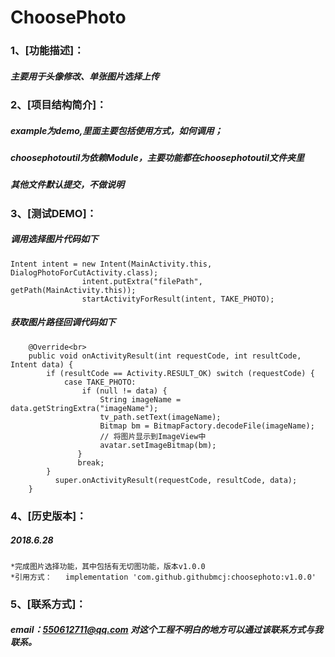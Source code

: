 ChoosePhoto
====
### 1、[功能描述]：
##### 主要用于头像修改、单张图片选择上传


### 2、[项目结构简介]：
##### example为demo,里面主要包括使用方式，如何调用；
##### choosephotoutil为依赖Module，主要功能都在choosephotoutil文件夹里
##### 其他文件默认提交，不做说明


### 3、[测试DEMO]：
##### 调用选择图片代码如下
    Intent intent = new Intent(MainActivity.this, DialogPhotoForCutActivity.class);
                    intent.putExtra("filePath", getPath(MainActivity.this));
                    startActivityForResult(intent, TAKE_PHOTO);
##### 获取图片路径回调代码如下
        @Override<br>
        public void onActivityResult(int requestCode, int resultCode, Intent data) {
            if (resultCode == Activity.RESULT_OK) switch (requestCode) {
                case TAKE_PHOTO:
                    if (null != data) {
                        String imageName = data.getStringExtra("imageName");
                        tv_path.setText(imageName);
                        Bitmap bm = BitmapFactory.decodeFile(imageName);
                        // 将图片显示到ImageView中
                        avatar.setImageBitmap(bm);
                   }
                   break;
            }
              super.onActivityResult(requestCode, resultCode, data);
        }


### 4、[历史版本]：
##### 2018.6.28<br>
    *完成图片选择功能，其中包括有无切图功能，版本v1.0.0
    *引用方式：   implementation 'com.github.githubmcj:choosephoto:v1.0.0'


### 5、[联系方式]：
##### email：550612711@qq.com 对这个工程不明白的地方可以通过该联系方式与我联系。
